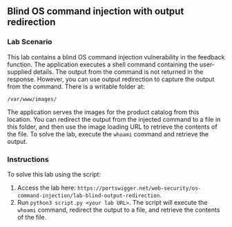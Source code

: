 ## Blind OS command injection with output redirection
### Lab Scenario
This lab contains a blind OS command injection vulnerability in the feedback function.
The application executes a shell command containing the user-supplied details. The output from the command is not returned in the response. However, you can use output redirection to capture the output from the command. There is a writable folder at:

```
/var/www/images/
```
The application serves the images for the product catalog from this location. You can redirect the output from the injected command to a file in this folder, and then use the image loading URL to retrieve the contents of the file.
To solve the lab, execute the `whoami` command and retrieve the output.

### Instructions
To solve this lab using the script:
1. Access the lab here: `https://portswigger.net/web-security/os-command-injection/lab-blind-output-redirection`.
2. Run `python3 script.py <your lab URL>`. The script will execute the `whoami` command, redirect the output to a file, and retrieve the contents of the file.